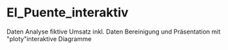 # El_Puente_interaktiv
Daten Analyse fiktive Umsatz inkl. Daten Bereinigung und Präsentation mit "ploty"interaktive Diagramme 
